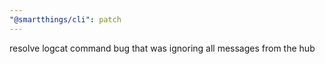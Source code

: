 ```yaml
---
"@smartthings/cli": patch
---
```


resolve logcat command bug that was ignoring all messages from the hub
